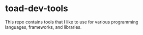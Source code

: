# toad-dev-tools
This repo contains tools that I like to use for various programming languages, frameworks, and libraries.
